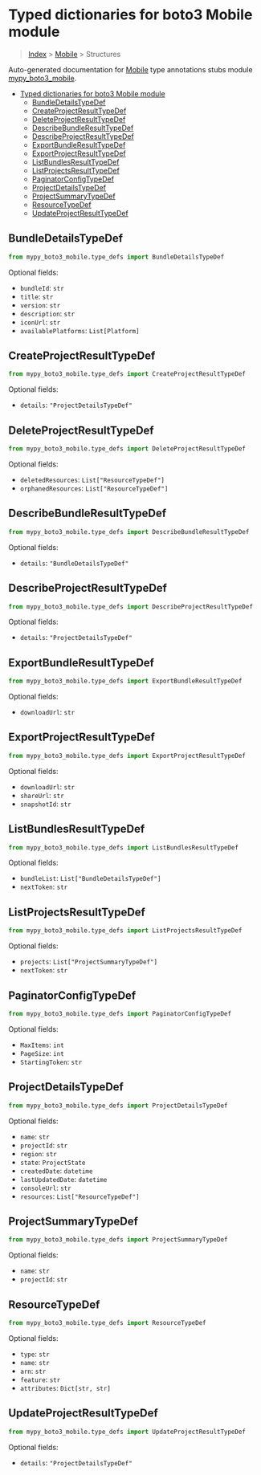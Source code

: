# Typed dictionaries for boto3 Mobile module

> [Index](../README.md) > [Mobile](./README.md) > Structures

Auto-generated documentation for [Mobile](https://boto3.amazonaws.com/v1/documentation/api/latest/reference/services/mobile.html#Mobile)
type annotations stubs module [mypy_boto3_mobile](https://pypi.org/project/mypy-boto3-mobile/).

- [Typed dictionaries for boto3 Mobile module](#typed-dictionaries-for-boto3-mobile-module)
  - [BundleDetailsTypeDef](#bundledetailstypedef)
  - [CreateProjectResultTypeDef](#createprojectresulttypedef)
  - [DeleteProjectResultTypeDef](#deleteprojectresulttypedef)
  - [DescribeBundleResultTypeDef](#describebundleresulttypedef)
  - [DescribeProjectResultTypeDef](#describeprojectresulttypedef)
  - [ExportBundleResultTypeDef](#exportbundleresulttypedef)
  - [ExportProjectResultTypeDef](#exportprojectresulttypedef)
  - [ListBundlesResultTypeDef](#listbundlesresulttypedef)
  - [ListProjectsResultTypeDef](#listprojectsresulttypedef)
  - [PaginatorConfigTypeDef](#paginatorconfigtypedef)
  - [ProjectDetailsTypeDef](#projectdetailstypedef)
  - [ProjectSummaryTypeDef](#projectsummarytypedef)
  - [ResourceTypeDef](#resourcetypedef)
  - [UpdateProjectResultTypeDef](#updateprojectresulttypedef)

## BundleDetailsTypeDef

```python
from mypy_boto3_mobile.type_defs import BundleDetailsTypeDef
```




Optional fields:
- `bundleId`: `str`
- `title`: `str`
- `version`: `str`
- `description`: `str`
- `iconUrl`: `str`
- `availablePlatforms`: `List[Platform]`


## CreateProjectResultTypeDef

```python
from mypy_boto3_mobile.type_defs import CreateProjectResultTypeDef
```




Optional fields:
- `details`: `"ProjectDetailsTypeDef"`


## DeleteProjectResultTypeDef

```python
from mypy_boto3_mobile.type_defs import DeleteProjectResultTypeDef
```




Optional fields:
- `deletedResources`: `List["ResourceTypeDef"]`
- `orphanedResources`: `List["ResourceTypeDef"]`


## DescribeBundleResultTypeDef

```python
from mypy_boto3_mobile.type_defs import DescribeBundleResultTypeDef
```




Optional fields:
- `details`: `"BundleDetailsTypeDef"`


## DescribeProjectResultTypeDef

```python
from mypy_boto3_mobile.type_defs import DescribeProjectResultTypeDef
```




Optional fields:
- `details`: `"ProjectDetailsTypeDef"`


## ExportBundleResultTypeDef

```python
from mypy_boto3_mobile.type_defs import ExportBundleResultTypeDef
```




Optional fields:
- `downloadUrl`: `str`


## ExportProjectResultTypeDef

```python
from mypy_boto3_mobile.type_defs import ExportProjectResultTypeDef
```




Optional fields:
- `downloadUrl`: `str`
- `shareUrl`: `str`
- `snapshotId`: `str`


## ListBundlesResultTypeDef

```python
from mypy_boto3_mobile.type_defs import ListBundlesResultTypeDef
```




Optional fields:
- `bundleList`: `List["BundleDetailsTypeDef"]`
- `nextToken`: `str`


## ListProjectsResultTypeDef

```python
from mypy_boto3_mobile.type_defs import ListProjectsResultTypeDef
```




Optional fields:
- `projects`: `List["ProjectSummaryTypeDef"]`
- `nextToken`: `str`


## PaginatorConfigTypeDef

```python
from mypy_boto3_mobile.type_defs import PaginatorConfigTypeDef
```




Optional fields:
- `MaxItems`: `int`
- `PageSize`: `int`
- `StartingToken`: `str`


## ProjectDetailsTypeDef

```python
from mypy_boto3_mobile.type_defs import ProjectDetailsTypeDef
```




Optional fields:
- `name`: `str`
- `projectId`: `str`
- `region`: `str`
- `state`: `ProjectState`
- `createdDate`: `datetime`
- `lastUpdatedDate`: `datetime`
- `consoleUrl`: `str`
- `resources`: `List["ResourceTypeDef"]`


## ProjectSummaryTypeDef

```python
from mypy_boto3_mobile.type_defs import ProjectSummaryTypeDef
```




Optional fields:
- `name`: `str`
- `projectId`: `str`


## ResourceTypeDef

```python
from mypy_boto3_mobile.type_defs import ResourceTypeDef
```




Optional fields:
- `type`: `str`
- `name`: `str`
- `arn`: `str`
- `feature`: `str`
- `attributes`: `Dict[str, str]`


## UpdateProjectResultTypeDef

```python
from mypy_boto3_mobile.type_defs import UpdateProjectResultTypeDef
```




Optional fields:
- `details`: `"ProjectDetailsTypeDef"`

